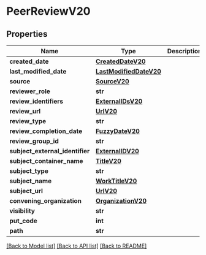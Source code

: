 # PeerReviewV20

## Properties
Name | Type | Description | Notes
------------ | ------------- | ------------- | -------------
**created_date** | [**CreatedDateV20**](CreatedDateV20.md) |  | [optional] 
**last_modified_date** | [**LastModifiedDateV20**](LastModifiedDateV20.md) |  | [optional] 
**source** | [**SourceV20**](SourceV20.md) |  | [optional] 
**reviewer_role** | **str** |  | [optional] 
**review_identifiers** | [**ExternalIDsV20**](ExternalIDsV20.md) |  | [optional] 
**review_url** | [**UrlV20**](UrlV20.md) |  | [optional] 
**review_type** | **str** |  | [optional] 
**review_completion_date** | [**FuzzyDateV20**](FuzzyDateV20.md) |  | [optional] 
**review_group_id** | **str** |  | 
**subject_external_identifier** | [**ExternalIDV20**](ExternalIDV20.md) |  | [optional] 
**subject_container_name** | [**TitleV20**](TitleV20.md) |  | [optional] 
**subject_type** | **str** |  | [optional] 
**subject_name** | [**WorkTitleV20**](WorkTitleV20.md) |  | [optional] 
**subject_url** | [**UrlV20**](UrlV20.md) |  | [optional] 
**convening_organization** | [**OrganizationV20**](OrganizationV20.md) |  | 
**visibility** | **str** |  | [optional] 
**put_code** | **int** |  | [optional] 
**path** | **str** |  | [optional] 

[[Back to Model list]](../README.md#documentation-for-models) [[Back to API list]](../README.md#documentation-for-api-endpoints) [[Back to README]](../README.md)

